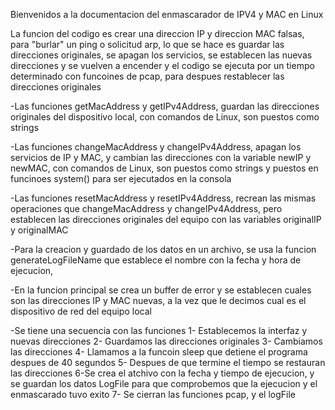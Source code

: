 Bienvenidos a la documentacion del enmascarador de IPV4 y MAC en Linux

La funcion del codigo es crear una direccion IP y direccion MAC falsas, para "burlar" un ping o solicitud arp, lo que se hace es guardar las direcciones originales, se apagan los servicios, se establecen las nuevas direcciones y se vuelven a encender y el codigo se ejecuta por un tiempo determinado con funcoines de pcap, para despues restablecer las direcciones originales


-Las funciones getMacAddress y getIPv4Address, guardan las direcciones originales del dispositivo local, con comandos de Linux, son puestos como strings

-Las funciones changeMacAddress y changeIPv4Address, apagan los servicios de IP y MAC, y cambian las direcciones con la variable newIP y newMAC, con comandos de Linux, son puestos como strings y puestos en funcinoes system() para ser ejecutados en la consola

-Las funciones resetMacAddress y resetIPv4Address, recrean las mismas operaciones que changeMacAddress y changeIPv4Address, pero establecen las direcciones originales del equipo con las variables originalIP y originalMAC

-Para la creacion y guardado de los datos en un archivo, se usa la funcion generateLogFileName que establece el nombre con la fecha y hora de ejecucion, 

-En la funcion principal se crea un buffer de error y se establecen cuales son las direcciones IP y MAC nuevas, a la vez que le decimos cual es el dispositivo de red del equipo local

-Se tiene una secuencia con las funciones
 1- Establecemos la interfaz y nuevas direcciones
 2- Guardamos las direcciones originales
 3- Cambiamos las direcciones
 4- Llamamos a la funcoin sleep que detiene el programa despues de 40 segundos
 5- Despues de que termine el tiempo se restauran las direcciones
 6-Se crea el atchivo con la fecha y tiempo de ejecucion, y se guardan los datos LogFile para que comprobemos que la ejecucion y el enmascarado tuvo exito
 7- Se cierran las funciones pcap, y el logFile
